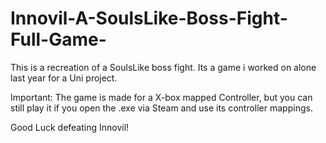 # Innovil-A-SoulsLike-Boss-Fight-Full-Game-
This is a recreation of a SoulsLike boss fight. Its a game i worked on alone last year for a Uni project.

Important: The game is made for a X-box mapped Controller, but you can still play it if you open the .exe via Steam and use its controller mappings.

Good Luck defeating Innovil!
